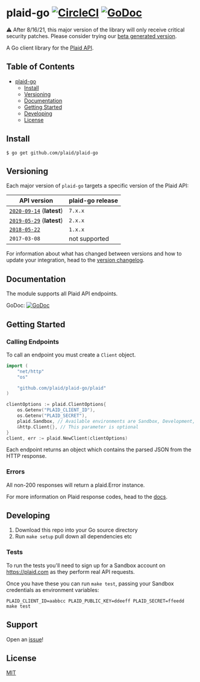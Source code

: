 # plaid-go [![CircleCI](https://circleci.com/gh/plaid/plaid-go.svg?style=svg)](https://circleci.com/gh/plaid/plaid-go) [![GoDoc](https://godoc.org/github.com/plaid/plaid-go?status.svg)](https://godoc.org/github.com/plaid/plaid-go/plaid)

:warning: After 8/16/21, this major version of the library will only receive critical security patches. Please consider trying our [beta generated version](https://github.com/plaid/plaid-go/tree/0.1.0-beta-release).

A Go client library for the [Plaid API](https://plaid.com/docs).

## Table of Contents

- [plaid-go](#plaid-go)
    * [Install](#install)
    * [Versioning](#versioning)
    * [Documentation](#documentation)
    * [Getting Started](#getting-started)
    * [Developing](#developing)
    * [License](#license)

## Install

```console
$ go get github.com/plaid/plaid-go
```

## Versioning

Each major version of `plaid-go` targets a specific version of the Plaid API:

| API version | plaid-go release |
| ----------- | ------------------ |
| [`2020-09-14`][api-version-2020-09-14] (**latest**) | `7.x.x` |
| [`2019-05-29`][api-version-2019-05-29] (**latest**) | `2.x.x` |
| [`2018-05-22`][api-version-2018-05-22] | `1.x.x` |
| `2017-03-08` | not supported |

For information about what has changed between versions and how to update your integration, head to the [version changelog][version-changelog].

## Documentation

The module supports all Plaid API endpoints.

GoDoc: [![GoDoc](https://godoc.org/github.com/plaid/plaid-go?status.svg)](https://godoc.org/github.com/plaid/plaid-go/plaid)

## Getting Started

### Calling Endpoints

To call an endpoint you must create a `Client` object.

```go
import (
    "net/http"
    "os"

    "github.com/plaid/plaid-go/plaid"
)

clientOptions := plaid.ClientOptions{
    os.Getenv("PLAID_CLIENT_ID"),
    os.Getenv("PLAID_SECRET"),
    plaid.Sandbox, // Available environments are Sandbox, Development, and Production
    &http.Client{}, // This parameter is optional
}
client, err := plaid.NewClient(clientOptions)
```

Each endpoint returns an object which contains the parsed JSON from the HTTP response.

### Errors

All non-200 responses will return a plaid.Error instance.

For more information on Plaid response codes, head to the [docs](https://plaid.com/docs/errors/).

## Developing

1. Download this repo into your Go source directory
2. Run `make setup` pull down all dependencies etc

### Tests

To run the tests you'll need to sign up for a Sandbox account on https://plaid.com as they perform real API requests.

Once you have these you can run `make test`, passing your Sandbox credentials as environment variables:

```shell
PLAID_CLIENT_ID=aabbcc PLAID_PUBLIC_KEY=ddeeff PLAID_SECRET=ffeedd make test
```

## Support

Open an [issue](https://github.com/plaid/plaid-go/issues/new)!

## License

[MIT](https://github.com/plaid/plaid-go/blob/master/LICENSE)

[version-changelog]: https://plaid.com/docs/api/versioning/
[api-version-2018-05-22]: https://plaid.com/docs/api/versioning/#2018-05-22
[api-version-2019-05-29]: https://plaid.com/docs/api/versioning/#2019-05-29
[api-version-2020-09-14]: https://plaid.com/docs/api/versioning/#2020-09-14
